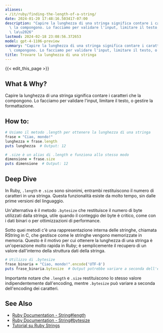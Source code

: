 ```yaml
---
aliases:
- /it/ruby/finding-the-length-of-a-string/
date: 2024-01-20 17:48:16.503417-07:00
description: "Capire la lunghezza di una stringa significa contare i caratteri che\
  \ la compongono. Lo facciamo per validare l'input, limitare il testo, o gestire\
  \ la\u2026"
lastmod: 2024-02-18 23:08:56.372653
model: gpt-4-1106-preview
summary: "Capire la lunghezza di una stringa significa contare i caratteri che la\
  \ compongono. Lo facciamo per validare l'input, limitare il testo, o gestire la\u2026"
title: Trovare la lunghezza di una stringa
---
```


{{< edit_this_page >}}

## What & Why?
Capire la lunghezza di una stringa significa contare i caratteri che la compongono. Lo facciamo per validare l'input, limitare il testo, o gestire la formattazione.

## How to:
```Ruby
# Usiamo il metodo .length per ottenere la lunghezza di una stringa
frase = "Ciao, mondo!"
lunghezza = frase.length
puts lunghezza  # Output: 12

# .size è un alias di .length e funziona allo stesso modo
dimensione = frase.size
puts dimensione  # Output: 12
```

## Deep Dive
In Ruby, `.length` e `.size` sono sinonimi, entrambi restituiscono il numero di caratteri in una stringa. Questa funzionalità esiste da molto tempo, sin dalle prime versioni del linguaggio. 

Un'alternativa è il metodo `.bytesize` che restituisce il numero di byte utilizzati dalla stringa, utile quando il conteggio dei byte è critico, come con i dati binari o per ottimizzazioni di performance.

Sotto quei metodi c'è una rappresentazione interna delle stringhe, chiamata RString in C, che gestisce come le stringhe vengono memorizzate in memoria. Questo è il motivo per cui ottenere la lunghezza di una stringa è un'operazione molto rapida in Ruby; è semplicemente il recupero di un valore dall'interno della struttura dati della stringa.

```Ruby
# Utilizzo di .bytesize
frase_binaria = "Ciao, mondo!".encode('UTF-8')
puts frase_binaria.bytesize  # Output potrebbe variare a seconda dell'encoding (per UTF-8 sarà 12)
```

Importante notare che `.length` e `.size` restituiscono lo stesso valore indipendentemente dall'encoding, mentre `.bytesize` può variare a seconda dell'encoding dei caratteri.

## See Also
- [Ruby Documentation - String#length](https://ruby-doc.org/core-3.1.0/String.html#method-i-length)
- [Ruby Documentation - String#bytesize](https://ruby-doc.org/core-3.1.0/String.html#method-i-bytesize)
- [Tutorial su Ruby Strings](https://www.rubyguides.com/2019/07/ruby-string/)
